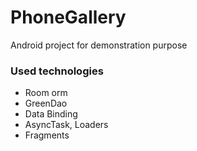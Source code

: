 # PhoneGallery 

Android project for demonstration purpose 

### Used technologies

* Room orm
* GreenDao
* Data Binding
* AsyncTask, Loaders
* Fragments



